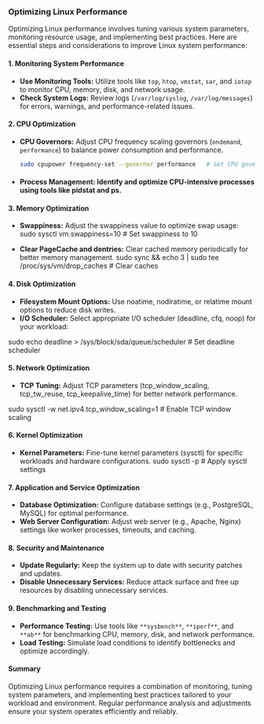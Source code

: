 ### Optimizing Linux Performance

Optimizing Linux performance involves tuning various system parameters, monitoring resource usage, and implementing best practices. Here are essential steps and considerations to improve Linux system performance:

#### 1. Monitoring System Performance

- **Use Monitoring Tools:** Utilize tools like `top`, `htop`, `vmstat`, `sar`, and `iotop` to monitor CPU, memory, disk, and network usage.
- **Check System Logs:** Review logs (`/var/log/syslog`, `/var/log/messages`) for errors, warnings, and performance-related issues.

#### 2. CPU Optimization

- **CPU Governors:** Adjust CPU frequency scaling governors (`ondemand`, `performance`) to balance power consumption and performance.
  ```bash
  sudo cpupower frequency-set --governor performance   # Set CPU governor to performance

- #### Process Management: Identify and optimize CPU-intensive processes using tools like pidstat and ps.

#### 3. Memory Optimization
- **Swappiness:** Adjust the swappiness value to optimize swap usage: <br>
sudo sysctl vm.swappiness=10   # Set swappiness to 10

- **Clear PageCache and dentries:** Clear cached memory periodically for better memory management.
sudo sync && echo 3 | sudo tee /proc/sys/vm/drop_caches   # Clear caches

#### 4. Disk Optimization
- **Filesystem Mount Options:** Use noatime, nodiratime, or relatime mount options to reduce disk writes.
- **I/O Scheduler:** Select appropriate I/O scheduler (deadline, cfq, noop) for your workload:

sudo echo deadline > /sys/block/sda/queue/scheduler   # Set deadline scheduler

#### 5. Network Optimization
- **TCP Tuning:** Adjust TCP parameters (tcp_window_scaling, tcp_tw_reuse, tcp_keepalive_time) for better network performance.

sudo sysctl -w net.ipv4.tcp_window_scaling=1   # Enable TCP window scaling

#### 6. Kernel Optimization
- **Kernel Parameters:** Fine-tune kernel parameters (sysctl) for specific workloads and hardware configurations.
sudo sysctl -p   # Apply sysctl settings

#### 7. Application and Service Optimization
- **Database Optimization:** Configure database settings (e.g., PostgreSQL, MySQL) for optimal performance.
- **Web Server Configuration:** Adjust web server (e.g., Apache, Nginx) settings like worker processes, timeouts, and caching.

#### 8. Security and Maintenance
- **Update Regularly:** Keep the system up to date with security patches and updates.
- **Disable Unnecessary Services:** Reduce attack surface and free up resources by disabling unnecessary services.

#### 9. Benchmarking and Testing
- **Performance Testing:** Use tools like `**sysbench**`, `**iperf**`, and `**ab**` for benchmarking CPU, memory, disk, and network performance.
- **Load Testing:** Simulate load conditions to identify bottlenecks and optimize accordingly.

#### Summary
Optimizing Linux performance requires a combination of monitoring, tuning system parameters, and implementing best practices tailored to your workload and environment. Regular performance analysis and adjustments ensure your system operates efficiently and reliably.
